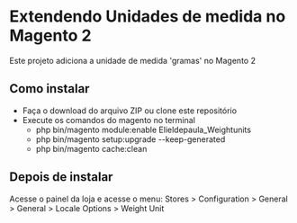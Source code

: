 # Extendendo Unidades de medida no Magento 2

Este projeto adiciona a unidade de medida 'gramas' no Magento 2

## Como instalar
- Faça o download do arquivo ZIP ou clone este repositório
- Execute os comandos do magento no terminal
  - php bin/magento module:enable Elieldepaula_Weightunits
  - php bin/magento setup:upgrade --keep-generated
  - php bin/magento cache:clean

## Depois de instalar

Acesse o painel da loja e acesse o menu: Stores > Configuration > General > General > Locale Options > Weight Unit	